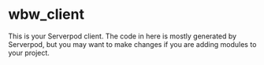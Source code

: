 # wbw_client

This is your Serverpod client. The code in here is mostly generated by
Serverpod, but you may want to make changes if you are adding modules to your
project.
